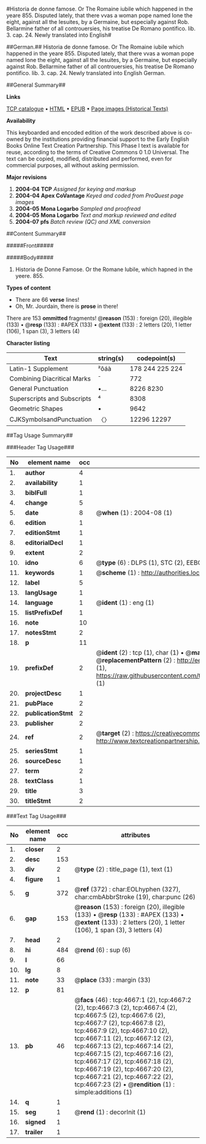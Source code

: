 #Historia de donne famose. Or The Romaine iubile which happened in the yeare 855. Disputed lately, that there vvas a woman pope named Ione the eight, against all the Iesuites, by a Germaine, but especially against Rob. Bellarmine father of all controuersies, his treatise De Romano pontifico. lib. 3. cap. 24. Newly translated into English#

##German.##
Historia de donne famose. Or The Romaine iubile which happened in the yeare 855. Disputed lately, that there vvas a woman pope named Ione the eight, against all the Iesuites, by a Germaine, but especially against Rob. Bellarmine father of all controuersies, his treatise De Romano pontifico. lib. 3. cap. 24. Newly translated into English
German.

##General Summary##

**Links**

[TCP catalogue](http://www.ota.ox.ac.uk/tcp/)  • 
[HTML](http://tei.it.ox.ac.uk/tcp/Texts-HTML/free/A00/A00565.html)  • 
[EPUB](http://tei.it.ox.ac.uk/tcp/Texts-EPUB/free/A00/A00565.epub) • 
[Page images (Historical Texts)](https://data.historicaltexts.jisc.ac.uk/view?pubId=eebo-99840191e&pageId=eebo-99840191e-4667-1)

**Availability**

This keyboarded and encoded edition of the
	       work described above is co-owned by the institutions
	       providing financial support to the Early English Books
	       Online Text Creation Partnership. This Phase I text is
	       available for reuse, according to the terms of Creative
	       Commons 0 1.0 Universal. The text can be copied,
	       modified, distributed and performed, even for
	       commercial purposes, all without asking permission.

**Major revisions**

1. __2004-04__ __TCP__ *Assigned for keying and markup*
1. __2004-04__ __Apex CoVantage__ *Keyed and coded from ProQuest page images*
1. __2004-05__ __Mona Logarbo__ *Sampled and proofread*
1. __2004-05__ __Mona Logarbo__ *Text and markup reviewed and edited*
1. __2004-07__ __pfs__ *Batch review (QC) and XML conversion*

##Content Summary##

#####Front#####

#####Body#####

1. Historia de Donne Famose. Or the Romane Iubile, which hapned in the yeere. 855.

**Types of content**

  * There are 66 **verse** lines!
  * Oh, Mr. Jourdain, there is **prose** in there!

There are 153 **ommitted** fragments! 
 @__reason__ (153) : foreign (20), illegible (133)  •  @__resp__ (133) : #APEX (133)  •  @__extent__ (133) : 2 letters (20), 1 letter (106), 1 span (3), 3 letters (4)

**Character listing**


|Text|string(s)|codepoint(s)|
|---|---|---|
|Latin-1 Supplement|²ôáà|178 244 225 224|
|Combining             Diacritical Marks|̄|772|
|General Punctuation|•…|8226 8230|
|Superscripts             and Subscripts|⁴|8308|
|Geometric Shapes|▪|9642|
|CJKSymbolsandPunctuation|〈〉|12296 12297|

##Tag Usage Summary##

###Header Tag Usage###

|No|element name|occ|attributes|
|---|---|---|---|
|1.|__author__|4||
|2.|__availability__|1||
|3.|__biblFull__|1||
|4.|__change__|5||
|5.|__date__|8| @__when__ (1) : 2004-08 (1)|
|6.|__edition__|1||
|7.|__editionStmt__|1||
|8.|__editorialDecl__|1||
|9.|__extent__|2||
|10.|__idno__|6| @__type__ (6) : DLPS (1), STC (2), EEBO-CITATION (1), PROQUEST (1), VID (1)|
|11.|__keywords__|1| @__scheme__ (1) : http://authorities.loc.gov/ (1)|
|12.|__label__|5||
|13.|__langUsage__|1||
|14.|__language__|1| @__ident__ (1) : eng (1)|
|15.|__listPrefixDef__|1||
|16.|__note__|10||
|17.|__notesStmt__|2||
|18.|__p__|11||
|19.|__prefixDef__|2| @__ident__ (2) : tcp (1), char (1)  •  @__matchPattern__ (2) : ([0-9\-]+):([0-9IVX]+) (1), (.+) (1)  •  @__replacementPattern__ (2) : http://eebo.chadwyck.com/downloadtiff?vid=$1&page=$2 (1), https://raw.githubusercontent.com/textcreationpartnership/Texts/master/tcpchars.xml#$1 (1)|
|20.|__projectDesc__|1||
|21.|__pubPlace__|2||
|22.|__publicationStmt__|2||
|23.|__publisher__|2||
|24.|__ref__|2| @__target__ (2) : https://creativecommons.org/publicdomain/zero/1.0/ (1), http://www.textcreationpartnership.org/docs/. (1)|
|25.|__seriesStmt__|1||
|26.|__sourceDesc__|1||
|27.|__term__|2||
|28.|__textClass__|1||
|29.|__title__|3||
|30.|__titleStmt__|2||


###Text Tag Usage###

|No|element name|occ|attributes|
|---|---|---|---|
|1.|__closer__|2||
|2.|__desc__|153||
|3.|__div__|2| @__type__ (2) : title_page (1), text (1)|
|4.|__figure__|1||
|5.|__g__|372| @__ref__ (372) : char:EOLhyphen (327), char:cmbAbbrStroke (19), char:punc (26)|
|6.|__gap__|153| @__reason__ (153) : foreign (20), illegible (133)  •  @__resp__ (133) : #APEX (133)  •  @__extent__ (133) : 2 letters (20), 1 letter (106), 1 span (3), 3 letters (4)|
|7.|__head__|2||
|8.|__hi__|484| @__rend__ (6) : sup (6)|
|9.|__l__|66||
|10.|__lg__|8||
|11.|__note__|33| @__place__ (33) : margin (33)|
|12.|__p__|81||
|13.|__pb__|46| @__facs__ (46) : tcp:4667:1 (2), tcp:4667:2 (2), tcp:4667:3 (2), tcp:4667:4 (2), tcp:4667:5 (2), tcp:4667:6 (2), tcp:4667:7 (2), tcp:4667:8 (2), tcp:4667:9 (2), tcp:4667:10 (2), tcp:4667:11 (2), tcp:4667:12 (2), tcp:4667:13 (2), tcp:4667:14 (2), tcp:4667:15 (2), tcp:4667:16 (2), tcp:4667:17 (2), tcp:4667:18 (2), tcp:4667:19 (2), tcp:4667:20 (2), tcp:4667:21 (2), tcp:4667:22 (2), tcp:4667:23 (2)  •  @__rendition__ (1) : simple:additions (1)|
|14.|__q__|1||
|15.|__seg__|1| @__rend__ (1) : decorInit (1)|
|16.|__signed__|1||
|17.|__trailer__|1||
